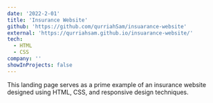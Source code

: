 ```yaml
---
date: '2022-2-01'
title: 'Insurance Website'
github: 'https://github.com/qurriahSam/insuarance-website'
external: 'https://qurriahsam.github.io/insuarance-website/'
tech:
  - HTML
  - CSS
company: ''
showInProjects: false
---
```


This landing page serves as a prime example of an insurance website designed using HTML, CSS, and responsive design techniques.
